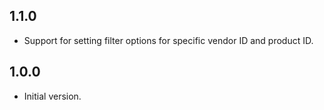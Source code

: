 ## 1.1.0

* Support for setting filter options for specific vendor ID and product ID.

## 1.0.0

- Initial version.
